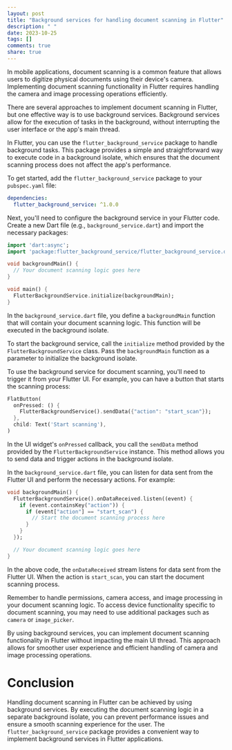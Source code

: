```yaml
---
layout: post
title: "Background services for handling document scanning in Flutter"
description: " "
date: 2023-10-25
tags: []
comments: true
share: true
---
```


In mobile applications, document scanning is a common feature that allows users to digitize physical documents using their device's camera. Implementing document scanning functionality in Flutter requires handling the camera and image processing operations efficiently.

There are several approaches to implement document scanning in Flutter, but one effective way is to use background services. Background services allow for the execution of tasks in the background, without interrupting the user interface or the app's main thread.

In Flutter, you can use the `flutter_background_service` package to handle background tasks. This package provides a simple and straightforward way to execute code in a background isolate, which ensures that the document scanning process does not affect the app's performance.

To get started, add the `flutter_background_service` package to your `pubspec.yaml` file:

```yaml
dependencies:
  flutter_background_service: ^1.0.0
```

Next, you'll need to configure the background service in your Flutter code. Create a new Dart file (e.g., `background_service.dart`) and import the necessary packages:

```dart
import 'dart:async';
import 'package:flutter_background_service/flutter_background_service.dart';

void backgroundMain() {
  // Your document scanning logic goes here
}

void main() {
  FlutterBackgroundService.initialize(backgroundMain);
}
```

In the `background_service.dart` file, you define a `backgroundMain` function that will contain your document scanning logic. This function will be executed in the background isolate.

To start the background service, call the `initialize` method provided by the `FlutterBackgroundService` class. Pass the `backgroundMain` function as a parameter to initialize the background isolate.

To use the background service for document scanning, you'll need to trigger it from your Flutter UI. For example, you can have a button that starts the scanning process:

```dart
FlatButton(
  onPressed: () {
    FlutterBackgroundService().sendData({"action": "start_scan"});
  },
  child: Text('Start scanning'),
)
```

In the UI widget's `onPressed` callback, you call the `sendData` method provided by the `FlutterBackgroundService` instance. This method allows you to send data and trigger actions in the background isolate.

In the `background_service.dart` file, you can listen for data sent from the Flutter UI and perform the necessary actions. For example:

```dart
void backgroundMain() {
  FlutterBackgroundService().onDataReceived.listen((event) {
    if (event.containsKey("action")) {
      if (event["action"] == "start_scan") {
        // Start the document scanning process here
      }
    }
  });

  // Your document scanning logic goes here
}
```

In the above code, the `onDataReceived` stream listens for data sent from the Flutter UI. When the action is `start_scan`, you can start the document scanning process.

Remember to handle permissions, camera access, and image processing in your document scanning logic. To access device functionality specific to document scanning, you may need to use additional packages such as `camera` or `image_picker`.

By using background services, you can implement document scanning functionality in Flutter without impacting the main UI thread. This approach allows for smoother user experience and efficient handling of camera and image processing operations.

# Conclusion

Handling document scanning in Flutter can be achieved by using background services. By executing the document scanning logic in a separate background isolate, you can prevent performance issues and ensure a smooth scanning experience for the user. The `flutter_background_service` package provides a convenient way to implement background services in Flutter applications.